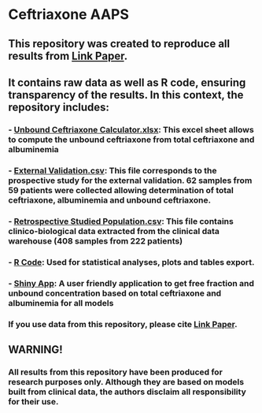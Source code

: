 # **Ceftriaxone AAPS**

## This repository was created to reproduce all results from [Link Paper](https://pages.github.com/). 
## It contains raw data as well as R code, ensuring transparency of the results. In this context, the repository includes:

###  - [Unbound Ceftriaxone Calculator.xlsx](https://github.com/ThomasDuflot/Ceftriaxone-AAPS/blob/main/Unbound%20Ceftriaxone%20Calculator.xlsx): This excel sheet allows to compute the unbound ceftriaxone from total ceftriaxone and albuminemia
  
###  - [External Validation.csv](https://github.com/ThomasDuflot/Ceftriaxone-AAPS/blob/main/External%20Validation.csv): This file corresponds to the prospective study for the external validation. 62 samples from 59 patients were collected allowing determination of total ceftriaxone, albuminemia and unbound ceftriaxone.

###  - [Retrospective Studied Population.csv](https://github.com/ThomasDuflot/Ceftriaxone-AAPS/blob/main/Retrospective%20Studied%20Population.csv): This file contains clinico-biological data extracted from the clinical data warehouse (408 samples from 222 patients)
    
###  - [R Code](https://github.com/ThomasDuflot/Ceftriaxone-AAPS/blob/main/R%20Code): Used for statistical analyses, plots and tables export.</h4>

###  - [Shiny App](https://github.com/ThomasDuflot/Ceftriaxone-AAPS/blob/main/ShinyApp%20Free%20Fraction): A user friendly application to get free fraction and unbound concentration based on total ceftriaxone and albuminemia for all models</h4>

### If you use data from this repository, please cite [Link Paper](https://pages.github.com/). 

## **WARNING!**
### All results from this repository have been produced for research purposes only. Although they are based on models built from clinical data, the authors disclaim all responsibility for their use.
